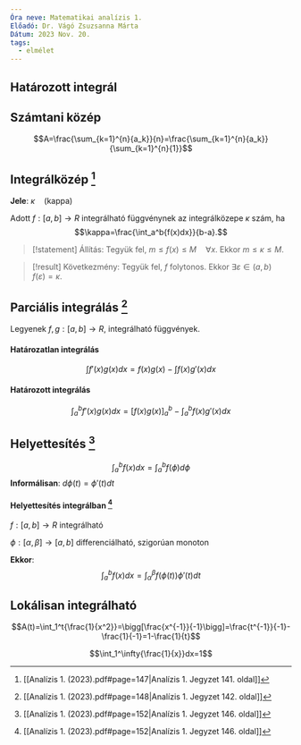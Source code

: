 ```yaml
---
Óra neve: Matematikai analízis 1.
Előadó: Dr. Vágó Zsuzsanna Márta
Dátum: 2023 Nov. 20.
tags:
  - elmélet
---
```

## Határozott integrál
## Számtani közép
$$A=\frac{\sum_{k=1}^{n}{a_k}}{n}=\frac{\sum_{k=1}^{n}{a_k}}{\sum_{k=1}^{n}{1}}$$
## Integrálközép [^2]
**Jele**: $\kappa\quad\text{(kappa)}$

Adott $f:[a,b]\to R$  integrálható függvénynek az integrálközepe $\kappa$ szám, ha
$$\kappa=\frac{\int_a^b{f(x)dx}}{b-a}.$$
> [!statement] Állítás:
> Tegyük fel, $m\leq f(x)\leq M\quad\forall x$. Ekkor $m\leq\kappa\leq M$.

> [!result] Következmény:
> Tegyük fel, $f$ folytonos. Ekkor $\exists\varepsilon\in(a,b)\quad f(\varepsilon)=\kappa$.
## Parciális integrálás [^3]
Legyenek $f,g:[a,b]\to R$, integrálható függvények.
#### Határozatlan integrálás
$$\int{f'(x)g(x)}dx=f(x)g(x)-\int{f(x)g'(x)}dx$$
#### Határozott integrálás
$$\int_a^b{f'(x)g(x)}dx=\bigg[f(x)g(x)\bigg]_a^b-\int_a^b{f(x)g'(x)}dx$$
## Helyettesítés [^1]
$$\int_a^b{f(x)}dx=\int_a^b{f(\phi)}d\phi$$
**Informálisan**: $d\phi(t)=\phi'(t)dt$
#### Helyettesítés integrálban [^1]
$f:[a,b]\to R$ integrálható

$\phi:[\alpha,\beta]\to[a,b]$ differenciálható, szigorúan monoton

**Ekkor**:
$$\int_a^b{f(x)}dx=\int_\alpha^\beta{f\big(\phi(t)\big)\phi'(t)}dt$$
## Lokálisan integrálható
$$A(t)=\int_1^t{\frac{1}{x^2}}=\bigg[\frac{x^{-1}}{-1}\bigg]=\frac{t^{-1}}{-1}-\frac{1}{-1}=1-\frac{1}{t}$$

$$\int_1^\infty{\frac{1}{x}}dx=1$$

[^1]: [[Analízis 1. (2023).pdf#page=152|Analízis 1. Jegyzet 146. oldal]]
[^2]: [[Analízis 1. (2023).pdf#page=147|Analízis 1. Jegyzet 141. oldal]]
[^3]: [[Analízis 1. (2023).pdf#page=148|Analízis 1. Jegyzet 142. oldal]]